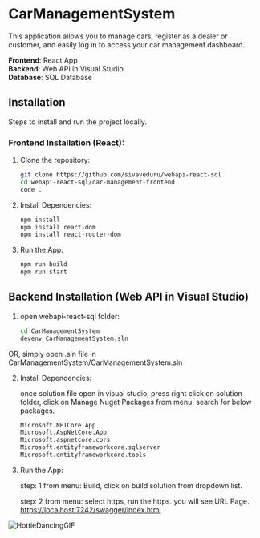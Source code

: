 # CarManagementSystem

This application allows you to manage cars, register as a dealer or customer, and easily log in to access your car management dashboard.

**Frontend**: React App  
**Backend**: Web API in Visual Studio  
**Database**: SQL Database

## Installation

Steps to install and run the project locally.

### Frontend Installation (React):

1. Clone the repository:
   ```bash
   git clone https://github.com/sivaveduru/webapi-react-sql
   cd webapi-react-sql/car-management-frontend
   code .

2. Install Dependencies:
   ```bash
   npm install
   npm install react-dom
   npm install react-router-dom

3. Run the App:
   ```bash
   npm run build
   npm run start

   
## Backend Installation (Web API in Visual Studio)
1. open webapi-react-sql folder:
   ```bash
   cd CarManagementSystem
   devenv CarManagementSystem.sln

   
 OR, 
       simply open .sln file in CarManagementSystem/CarManagementSystem.sln



2. Install Dependencies:
  
   once solution file open in visual studio, press right click on solution folder,
   click on Manage Nuget Packages from menu. search for below packages.
    ```bash
   Microsoft.NETCore.App
   Microsoft.AspNetCore.App
   Microsoft.aspnetcore.cors
   Microsoft.entityframeworkcore.sqlserver
   Microsoft.entityframeworkcore.tools
   

4. Run the App:
 
   step: 1  from menu:  Build, click on build solution from dropdown list.
   
   step: 2  from menu:  select https, run the https. you will see URL Page. <https://localhost:7242/swagger/index.html>
   

![HottieDancingGIF](https://github.com/user-attachments/assets/c4910c1a-afd5-4416-b904-fc14344a40f8)



